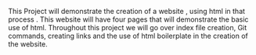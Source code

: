 This Project will demonstrate the creation of a website , using html in that process . This website will have four pages that will demonstrate the basic use of html.  Throughout this project we will go over index file creation, Git commands, creating links and the use of  html boilerplate in the creation of the website.
